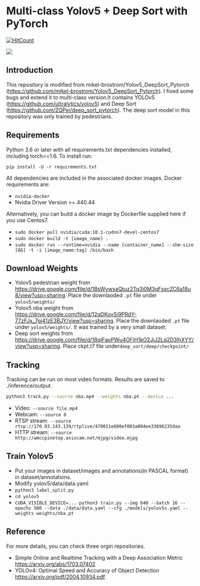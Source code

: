 # Multi-class Yolov5 + Deep Sort with PyTorch

[![HitCount](http://hits.dwyl.com/{mikel-brostrom}/{Yolov5_DeepSort_Pytorch}.svg)](http://hits.dwyl.com/{mikel-brostrom}/{Yolov5_DeepSort_Pytorch})


![](Town.gif)

## Introduction

This repository is modified from mikel-brostrom/Yolov5_DeepSort_Pytorch (https://github.com/mikel-brostrom/Yolov5_DeepSort_Pytorch). I fixed some bugs and extend it to multi-class version.It contains YOLOv5 (https://github.com/ultralytics/yolov5) and Deep Sort (https://github.com/ZQPei/deep_sort_pytorch). The deep sort model in this repository was only trained by pedestrians.

## Requirements

Python 3.6 or later with all requirements.txt dependencies installed, including torch>=1.6. To install run:

`pip install -U -r requirements.txt`

All dependencies are included in the associated docker images. Docker requirements are: 
- `nvidia-docker`
- Nvidia Driver Version >= 440.44

Alternatively, you can build a docker image by Dockerfile supplied here if you use Centos7.
- `sudo docker pull nvidia/cuda:10.1-cudnn7-devel-centos7`
- `sudo docker build -t [image_name] .`
- `sudo docker run --runtime=nvidia --name [container_name] --shm-size [8G] -t -i [image_name:tag] /bin/bash`

## Download Weights

- Yolov5 pedestrian weight from https://drive.google.com/file/d/1BsWywxaQtuz2Tq3i0M3qFsscZC6a18u8/view?usp=sharing. Place the downlaoded `.pt` file under `yolov5/weights/`
- Yolov5 nba weight from https://drive.google.com/file/d/12qDKovSi9PRdY-77zFJx_7gi41zE3BJY/view?usp=sharing. Place the downlaoded `.pt` file under `yolov5/weights/`. It was trained by a very small dataset.
- Deep sort weights from https://drive.google.com/file/d/18qIFaoPWu4OFiH1kO2JiJ2Lq2D3lhXYY/view?usp=sharing. Place ckpt.t7 file under`deep_sort/deep/checkpoint/`

## Tracking

Tracking can be run on most video formats. Results are saved to ./inference/output.

```bash
python3 track.py --source nba.mp4 --weights nba.pt --device ...
```

- Video:  `--source file.mp4`
- Webcam:  `--source 0`
- RTSP stream:  `--source rtsp://170.93.143.139/rtplive/470011e600ef003a004ee33696235daa`
- HTTP stream:  `--source http://wmccpinetop.axiscam.net/mjpg/video.mjpg`

## Train Yolov5
- Put your images in dataset/images and annotations(in PASCAL format) in dataset/annotations.
- Modify yolov5/data/data.yaml
- `python3 label_split.py`
- `cd yolov5`
- `CUDA_VISIBLE_DEVICE=... python3 train.py --img 640 --batch 16 --epochs 500 --data ./data/data.yaml --cfg ./models/yolov5s.yaml --weights weights/nba.pt`

## Reference

For more details, you can check three orgin repositories.
- Simple Online and Realtime Tracking with a Deep Association Metric
https://arxiv.org/abs/1703.07402
- YOLOv4: Optimal Speed and Accuracy of Object Detection
https://arxiv.org/pdf/2004.10934.pdf
